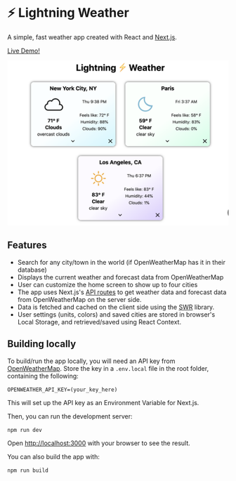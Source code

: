 # ⚡️ Lightning Weather
A simple, fast weather app created with React and [Next.js](https://nextjs.org/).

[Live Demo!](https://lightning-weather.vercel.app/)

![Demo image](public/sample.png)

## Features
- Search for any city/town in the world (if OpenWeatherMap has it in their database)
- Displays the current weather and forecast data from OpenWeatherMap
- User can customize the home screen to show up to four cities
- The app uses Next.js's
[API routes](https://nextjs.org/docs/api-routes/introduction) to get weather data and forecast data from OpenWeatherMap on the server side.
- Data is fetched and cached on the client side using the [SWR](https://swr.vercel.app/) library.
- User settings (units, colors) and saved cities are stored in browser's Local Storage, and retrieved/saved using React Context.


## Building locally
To build/run the app locally, you will need an API key from [OpenWeatherMap](https://openweathermap.org/api). Store the key in a `.env.local` file in the root folder, containing the following:

```
OPENWEATHER_API_KEY=(your_key_here)
```
This will set up the API key as an Environment Variable for Next.js.


Then, you can run the development server:

```bash
npm run dev
```

Open [http://localhost:3000](http://localhost:3000) with your browser to see the result.

You can also build the app with:

```bash
npm run build
```